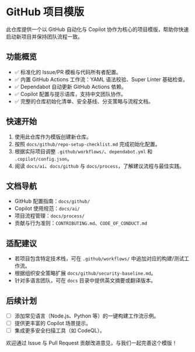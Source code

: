# GitHub 项目模版

此仓库提供一个以 GitHub 自动化与 Copilot 协作为核心的项目模版，帮助你快速启动新项目并保持团队流程一致。

## 功能概览
- ✅ 标准化的 Issue/PR 模板与代码所有者配置。
- ✅ 内置 GitHub Actions 工作流：YAML 语法校验、Super Linter 基础检查。
- ✅ Dependabot 自动更新 GitHub Actions 依赖。
- ✅ Copilot 配置与提示语库，支持中文团队协作。
- ✅ 完整的仓库初始化清单、安全基线、分支策略与流程文档。

## 快速开始
1. 使用此仓库作为模版创建新仓库。
2. 按照 `docs/github/repo-setup-checklist.md` 完成初始化配置。
3. 根据实际项目调整 `.github/workflows/`、`dependabot.yml` 和 `.copilot/config.json`。
4. 阅读 `docs/ai`、`docs/github` 与 `docs/process`，了解建议流程与最佳实践。

## 文档导航
- GitHub 配置指南：`docs/github/`
- Copilot 使用规范：`docs/ai/`
- 项目流程管理：`docs/process/`
- 贡献与行为准则：`CONTRIBUTING.md`、`CODE_OF_CONDUCT.md`

## 适配建议
- 若项目包含特定技术栈，可在 `.github/workflows/` 中追加对应的构建/测试工作流。
- 根据组织安全策略扩展 `docs/github/security-baseline.md`。
- 针对多语言团队，可在 `docs` 目录中提供英文摘要或翻译版本。

## 后续计划
- [ ] 添加常见语言（Node.js、Python 等）的一键构建工作流示例。
- [ ] 提供更丰富的 Copilot 场景提示。
- [ ] 集成更多安全扫描工具（如 CodeQL）。

欢迎通过 Issue 与 Pull Request 贡献改进意见，与我们一起完善这个模版！
